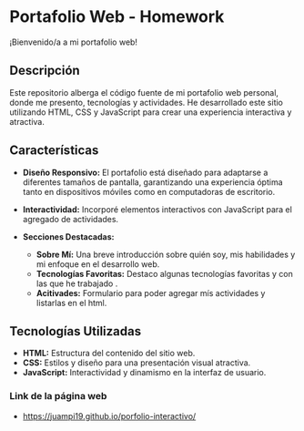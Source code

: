# Portafolio Web - Homework

¡Bienvenido/a a mi portafolio web!

## Descripción

Este repositorio alberga el código fuente de mi portafolio web personal, donde me presento, tecnologías y actividades. He desarrollado este sitio utilizando HTML, CSS y JavaScript para crear una experiencia interactiva y atractiva.

## Características

- **Diseño Responsivo:** El portafolio está diseñado para adaptarse a diferentes tamaños de pantalla, garantizando una experiencia óptima tanto en dispositivos móviles como en computadoras de escritorio.

- **Interactividad:** Incorporé elementos interactivos con JavaScript para el agregado de actividades.

- **Secciones Destacadas:**
  - **Sobre Mí:** Una breve introducción sobre quién soy, mis habilidades y mi enfoque en el desarrollo web.
  - **Tecnologías Favoritas:** Destaco algunas tecnologías favoritas y con las que he trabajado .
  - **Acitivades:** Formulario para poder agregar mís actividades y listarlas en el html.


## Tecnologías Utilizadas

- **HTML:** Estructura del contenido del sitio web.
- **CSS:** Estilos y diseño para una presentación visual atractiva.
- **JavaScript:** Interactividad y dinamismo en la interfaz de usuario.

### Link de la página web

- https://juampi19.github.io/porfolio-interactivo/


